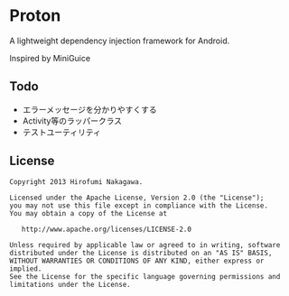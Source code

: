 Proton
======================

A lightweight dependency injection framework for Android.

Inspired by MiniGuice


Todo
------
+   エラーメッセージを分かりやすくする
+   Activity等のラッパークラス
+   テストユーティリティ

License
-------

    Copyright 2013 Hirofumi Nakagawa.

    Licensed under the Apache License, Version 2.0 (the "License");
    you may not use this file except in compliance with the License.
    You may obtain a copy of the License at

       http://www.apache.org/licenses/LICENSE-2.0

    Unless required by applicable law or agreed to in writing, software
    distributed under the License is distributed on an "AS IS" BASIS,
    WITHOUT WARRANTIES OR CONDITIONS OF ANY KIND, either express or implied.
    See the License for the specific language governing permissions and
    limitations under the License.
